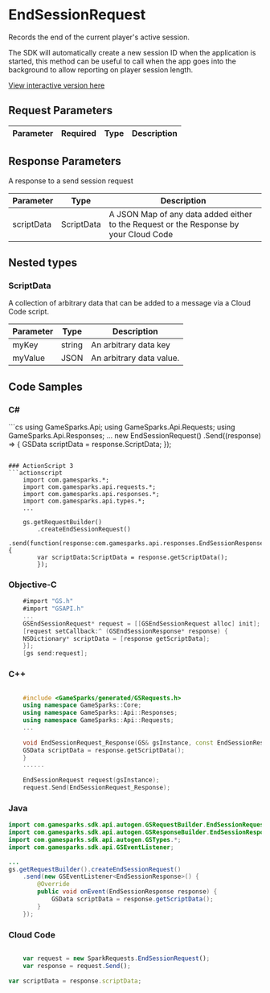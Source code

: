 
# EndSessionRequest


Records the end of the current player's active session.

The SDK will automatically create a new session ID when the application is started, this method can be useful to call when the app goes into the background to allow reporting on player session length.


<a href="https://api.gamesparks.net/#endsessionrequest" target="_gsapi">View interactive version here</a>

## Request Parameters

Parameter | Required | Type | Description
--------- | -------- | ---- | -----------

## Response Parameters


A response to a send session request 

Parameter | Type | Description
--------- | ---- | -----------
scriptData | ScriptData | A JSON Map of any data added either to the Request or the Response by your Cloud Code

## Nested types

### ScriptData

A collection of arbitrary data that can be added to a message via a Cloud Code script.

Parameter | Type | Description
--------- | ---- | -----------
myKey | string | An arbitrary data key
myValue | JSON | An arbitrary data value.


## Code Samples

<h3>C#</h3>
```cs
	using GameSparks.Api;
	using GameSparks.Api.Requests;
	using GameSparks.Api.Responses;
	...
	new EndSessionRequest()
		.Send((response) => {
		GSData scriptData = response.ScriptData; 
		});

```

### ActionScript 3
```actionscript
	import com.gamesparks.*;
	import com.gamesparks.api.requests.*;
	import com.gamesparks.api.responses.*;
	import com.gamesparks.api.types.*;
	...
	
	gs.getRequestBuilder()
	    .createEndSessionRequest()
		.send(function(response:com.gamesparks.api.responses.EndSessionResponse):void {
		var scriptData:ScriptData = response.getScriptData(); 
		});

```

### Objective-C
```objectivec
	#import "GS.h"
	#import "GSAPI.h"
	...
	GSEndSessionRequest* request = [[GSEndSessionRequest alloc] init];
	[request setCallback:^ (GSEndSessionResponse* response) {
	NSDictionary* scriptData = [response getScriptData]; 
	}];
	[gs send:request];

```

### C++
```cpp

	#include <GameSparks/generated/GSRequests.h>
	using namespace GameSparks::Core;
	using namespace GameSparks::Api::Responses;
	using namespace GameSparks::Api::Requests;
	...
	
	void EndSessionRequest_Response(GS& gsInstance, const EndSessionResponse& response) {
	GSData scriptData = response.getScriptData(); 
	}
	......
	
	EndSessionRequest request(gsInstance);
	request.Send(EndSessionRequest_Response);
```

### Java
```java
import com.gamesparks.sdk.api.autogen.GSRequestBuilder.EndSessionRequest;
import com.gamesparks.sdk.api.autogen.GSResponseBuilder.EndSessionResponse;
import com.gamesparks.sdk.api.autogen.GSTypes.*;
import com.gamesparks.sdk.api.GSEventListener;

...
gs.getRequestBuilder().createEndSessionRequest()
	.send(new GSEventListener<EndSessionResponse>() {
		@Override
		public void onEvent(EndSessionResponse response) {
			GSData scriptData = response.getScriptData(); 
		}
	});

```

### Cloud Code
```javascript

	var request = new SparkRequests.EndSessionRequest();
	var response = request.Send();
	
var scriptData = response.scriptData; 
```


